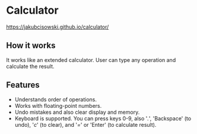 # Calculator
https://jakubcisowski.github.io/calculator/

## How it works
It works like an extended calculator. User can type any operation and calculate the result.

## Features
*	Understands order of operations.
*	Works with floating-point numbers.
*	Undo mistakes and also clear display and memory.
*	Keyboard is supported. You can press keys 0-9, also '*.*', 'Backspace' (to undo), '*c*' (to clear), and '*=*' or 'Enter' (to calculate result).

